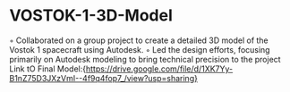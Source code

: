# VOSTOK-1-3D-Model
◦ Collaborated on a group project to create a detailed 3D model of the Vostok 1 spacecraft using Autodesk. ◦ Led the design efforts, focusing primarily on Autodesk modeling to bring technical precision to the project
Link tO Final Model:{https://drive.google.com/file/d/1XK7Yy-B1nZ75D3JXzVmI--4f9q4fop7_/view?usp=sharing}
